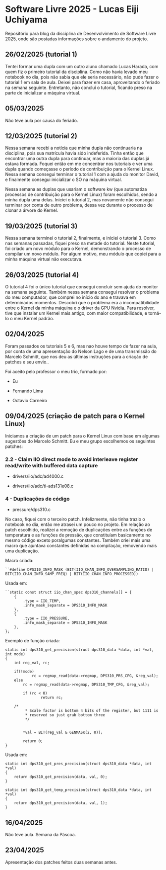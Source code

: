 # Software Livre 2025 - Lucas Eiji Uchiyama

Repositório para blog da disciplina de Desenvolvimento de Software Livre 2025, onde são postadas informações sobre o andamento do projeto.

## 26/02/2025 (tutorial 1)

Tentei formar uma dupla com um outro aluno chamado Lucas Harada, com quem fiz o primeiro tutorial da disciplina. Como não havia levado meu notebook no dia, pois não sabia que ele seria necessário, não pude fazer o tutorial 1 em sala de aula. Deixei para fazer em casa, aproveitando o feriado na semana seguinte. Entretanto, não concluí o tutorial, ficando preso na parte de inicializar a máquina virtual.

## 05/03/2025

Não teve aula por causa do feriado.

## 12/03/2025 (tutorial 2)

Nessa semana recebi a notícia que minha dupla não continuaria na disciplina, pois sua matrícula havia sido indeferida. Tinha então que encontrar uma outra dupla para continuar, mas a maioria das duplas já estava formada. Foquei então em me concentrar nos tutoriais e ver uma dupla quando começasse o período de contribuição para o Kernel Linux. Nessa semana consegui terminar o tutorial 1 com a ajuda do monitor David, e finalmente consegui inicializar o SO na máquina virtual. 

Nessa semana as duplas que usariam o software kw (que automatiza processos de contribuição para o Kernel Linux) foram escolhidos, sendo a minha dupla uma delas. Iniciei o tutorial 2, mas novamente não consegui terminar por conta de outro problema, dessa vez durante o processo de clonar a árvore do Kernel.

## 19/03/2025 (tutorial 3)

Nessa semana terminei o tutorial 2, finalmente, e iniciei o tutorial 3. Como nas semanas passadas, fiquei preso na metade do tutorial. Neste tutorial, foi criado um novo módulo para o Kernel, demonstrando o processo de compilar um novo módulo. Por algum motivo, meu módulo que copiei para a minha máquina virtual não executava.

## 26/03/2025 (tutorial 4)

O tutorial 4 foi o único tutorial que consegui concluir sem ajuda do monitor na semana seguinte. Também nessa semana consegui resolver o problema do meu computador, que comprei no início do ano e travava em determinados momentos. Descobri que o problema era a incompatibilidade entre o Kernel da minha máquina e o driver da GPU Nvidia. Para resolver, tive que instalar um Kernel mais antigo, com maior compatibilidade, e torná-lo o meu Kernel padrão. 

## 02/04/2025

Foram passados os tutoriais 5 e 6, mas nao houve tempo de fazer na aula, por conta de uma apresentação do Nelson Lago e de uma transmissão do Marcelo Schmitt, que nos deu as últimas instruções para a criação de patches e seu envio..

Foi aceito pelo professor o meu trio, formado por:

- Eu

- Fernando Lima

- Octavio Carneiro

## 09/04/2025 (criação de patch para o Kernel Linux)

Iniciamos a criação de um patch para o Kernel Linux com base em algumas sugestões do Marcelo Schmitt. Eu e meu grupo escolhemos os seguintes patches:

### 2.2 - Claim IIO direct mode to avoid interleave register read/write with buffered data capture

- drivers/iio/adc/ad4000.c 

- drivers/iio/adc/ti-ads131e08.c 

### 4 - Duplicações de código

- pressure/dps310.c

No caso, fiquei com o terceiro patch. Infelizmente, não tinha trazio o notebook no dia, então me atrasei um pouco no projeto. Em relação ao patch escolhido, realizei a remoção de duplicações entre as funções de temperatura e as funções de pressão, que constituíam basicamente no mesmo código exceto poralgumas constantes. Também criei mais uma macro que ajuntava constantes definidas na compilação, removendo mais uma duplicação.

Macro criada:

```
``#define DPS310_INFO_MASK (BIT(IIO_CHAN_INFO_OVERSAMPLING_RATIO) | BIT(IIO_CHAN_INFO_SAMP_FREQ) | BIT(IIO_CHAN_INFO_PROCESSED))
```
Usada em:

```
``static const struct iio_chan_spec dps310_channels[] = {
	{
		.type = IIO_TEMP,
		.info_mask_separate = DPS310_INFO_MASK
	},
	{
		.type = IIO_PRESSURE,
		.info_mask_separate = DPS310_INFO_MASK
	},
};
```
Exemplo de função criada:

```
static int dps310_get_precision(struct dps310_data *data, int *val, int mode)
{
	int reg_val, rc;
	
	if(!mode)
        	rc = regmap_read(data->regmap, DPS310_PRS_CFG, &reg_val);
	else
		rc = regmap_read(data->regmap, DPS310_TMP_CFG, &reg_val);

        if (rc < 0)
                return rc;

	/*
         * Scale factor is bottom 4 bits of the register, but 1111 is
         * reserved so just grab bottom three
         */


        *val = BIT(reg_val & GENMASK(2, 0));

        return 0;
}
```

Usada em:

```
static int dps310_get_pres_precision(struct dps310_data *data, int *val)
{
	return dps310_get_precision(data, val, 0);
}

static int dps310_get_temp_precision(struct dps310_data *data, int *val)
{
	return dps310_get_precision(data, val, 1);
}
```
## 16/04/2025

Não teve aula. Semana da Páscoa.

## 23/04/2025

Apresentação dos patches feitos duas semanas antes.

